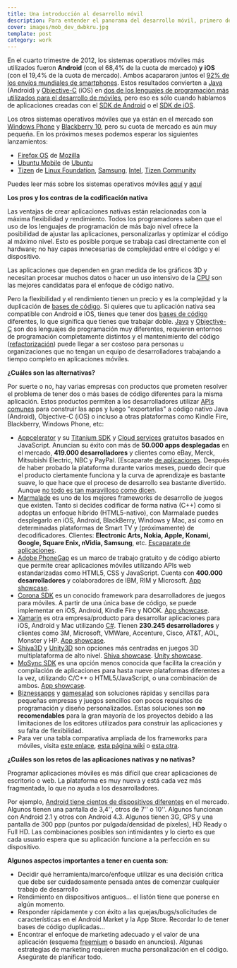 ```yaml
---
title: Una introducción al desarrollo móvil
description: Para entender el panorama del desarrollo móvil, primero debemos saber quiénes son los actuales líderes de la industria y quiénes son los nuevos contendientes para 2013/14
cover: images/mob_dev_dwbkru.jpg
template: post
category: work
---
```


En el cuarto trimestre de 2012, los sistemas operativos móviles más utilizados fueron **Android** (con el 68,4% de la cuota de mercado) **y** **iOS** (con el 19,4% de la cuota de mercado). Ambos acapararon juntos el [92% de los envíos mundiales de smartphones](http://techcrunch.com/2013/01/28/android-ios-grabbed-92-of-global-smartphone-shipments-in-q4-2012-android-undisputed-volume-leader-says-analyst/). Estos resultados convierten a [Java](https://es.wikipedia.org/wiki/Java_(lenguaje_de_programaci%C3%B3n)) (Android) y [Objective-C](http://es.wikipedia.org/wiki/Objective-C) (iOS) en [dos de los lenguajes de programación más utilizados para el desarrollo de móviles](http://www.tiobe.com/index.php/content/paperinfo/tpci/index.html), pero eso es sólo cuando hablamos de aplicaciones creadas con el [SDK de Android](http://developer.android.com/sdk/index.html) o el [SDK de iOS](https://developer.apple.com/devcenter/ios/index.action).

Los otros sistemas operativos móviles que ya están en el mercado son [Windows Phone](http://www.windowsphone.com/en-gb) y [Blackberry 10](http://global.blackberry.com/blackberry-10.html), pero su cuota de mercado es aún muy pequeña. En los próximos meses podemos esperar los siguientes lanzamientos:

- [Firefox OS](http://www.mozilla.org/es/firefoxos/) de [Mozilla](http://www.mozilla.org/es/firefoxos/)
- [Ubuntu Mobile](http://www.ubuntu.com/devices/phone) de [Ubuntu](http://www.ubuntu.com/devices/phone)
- [Tizen](https://www.tizen.org/) de [Linux Foundation](http://www.linuxfoundation.org/), [Samsung](http://www.samsung.com/), [Intel](http://www.intel.com/), [Tizen Community](https://www.tizen.org/community)

Puedes leer más sobre los sistemas operativos móviles [aquí](http://en.wikipedia.org/wiki/Comparison_of_mobile_operating_systems) y [aquí](https://es.wikipedia.org/wiki/Sistema_operativo_m%C3%B3vil)

**Los pros y los contras de la codificación nativa**

Las ventajas de crear aplicaciones nativas están relacionadas con la máxima flexibilidad y rendimiento. Todos los programadores saben que el uso de los lenguajes de programación de más bajo nivel ofrece la posibilidad de ajustar las aplicaciones, personalizarlas y optimizar el código al máximo nivel. Esto es posible porque se trabaja casi directamente con el hardware; no hay capas innecesarias de complejidad entre el código y el dispositivo.

Las aplicaciones que dependen en gran medida de los gráficos 3D y necesitan procesar muchos datos o hacer un uso intensivo de la [CPU](https://es.wikipedia.org/wiki/Unidad_central_de_procesamiento) son las mejores candidatas para el enfoque de código nativo.

Pero la flexibilidad y el rendimiento tienen un precio y es la complejidad y la duplicación de [bases de código](https://es.wikipedia.org/wiki/Base_de_c%C3%B3digo). Si quieres que tu aplicación nativa sea compatible con Android e iOS, tienes que tener dos [bases de código](https://es.wikipedia.org/wiki/Base_de_c%C3%B3digo) diferentes, lo que significa que tienes que trabajar doble. [Java](http://es.wikipedia.org/wiki/Java_(lenguaje_de_programación)) y [Objective-C](http://es.wikipedia.org/wiki/Objective-C) son dos lenguajes de programación muy diferentes, requieren entornos de programación completamente distintos y el mantenimiento del código ([refactorización](https://es.wikipedia.org/wiki/Refactorizaci%C3%B3n)) puede llegar a ser costoso para personas u organizaciones que no tengan un equipo de desarrolladores trabajando a tiempo completo en aplicaciones móviles.

**¿Cuáles son las alternativas?**

Por suerte o no, hay varias empresas con productos que prometen resolver el problema de tener dos o más bases de código diferentes para la misma aplicación. Estos productos permiten a los desarrolladores utilizar [APIs comunes](https://es.wikipedia.org/wiki/Interfaz_de_programaci%C3%B3n_de_aplicaciones) para construir las apps y luego "exportarlas" a código nativo Java (Android), Objective-C (iOS) o incluso a otras plataformas como Kindle Fire, Blackberry, Windows Phone, etc:

- [Appcelerator](http://www.appcelerator.com/) y su [Titanium SDK](http://www.appcelerator.com/platform/titanium-platform/) y [Cloud services](http://www.appcelerator.com/cloud/) gratuitos basados en JavaScript. Anuncian su éxito con más de **50.000 apps desplegadas** en el mercado, **419.000 desarrolladores** y clientes como eBay, Merck, Mitsubishi Electric, NBC y PayPal. [Escaparate [de aplicaciones](http://pinterest.com/appcelerator/app-showcase/). Después de haber probado la plataforma durante varios meses, puedo decir que el producto ciertamente funciona y la curva de aprendizaje es bastante suave, lo que hace que el proceso de desarrollo sea bastante divertido. Aunque [no todo es tan maravilloso como dicen](http://usingimho.wordpress.com/2011/06/14/why-you-should-stay-away-from-appcelerators-titanium/).
- [Marmalade](http://www.madewithmarmalade.com/) es uno de los mejores frameworks de desarrollo de juegos que existen. Tanto si decides codificar de forma nativa (C++) como si adoptas un enfoque híbrido (HTML5-nativo), con Marmalade puedes desplegarlo en iOS, Android, BlackBerry, Windows y Mac, así como en determinadas plataformas de Smart TV y (próximamente) de decodificadores. Clientes: **Electronic Arts, Nokia, Apple, Konami, Google, Square Enix, nVidia, Samsung**, etc. [Escaparate de aplicaciones](http://www.madewithmarmalade.com/app-showcase).
- [Adobe PhoneGap](http://phonegap.com/) es un marco de trabajo gratuito y de código abierto que permite crear aplicaciones móviles utilizando APIs web estandarizadas como HTML5, CSS y JavaScript. Cuenta con **400.000 desarrolladores** y colaboradores de IBM, RIM y Microsoft. [App showcase](http://phonegap.com/app/).
- [Corona SDK](http://www.coronalabs.com/products/corona-sdk/) es un conocido framework para desarrolladores de juegos para móviles. A partir de una única base de código, se puede implementar en iOS, Android, Kindle Fire y NOOK. [App showcase](https://developer.coronalabs.com/showcase).
- [Xamarin](http://xamarin.com/) es otra empresa/producto para desarrollar aplicaciones para iOS, Android y Mac utilizando [C#](http://en.wikipedia.org/wiki/C_Sharp_(lenguaje_de_programación)). Tienen **230.245 desarrolladores** y clientes como 3M, Microsoft, VMWare, Accenture, Cisco, AT&T, AOL, Monster y HP. [App showcase](http://xamarin.com/apps).
- [Shiva3D](http://www.shivaengine.com/new-features.html) y [Unity3D](http://unity3d.com/unity/multiplatform/) son opciones más centradas en juegos 3D multiplataforma de alto nivel. [Shiva showcase](http://www.shivaengine.com/shiva-3d-engine-showcase.html). [Unity showcase](http://unity3d.com/gallery/made-with-unity/game-list).
- [MoSync SDK](http://www.mosync.com/sdk) es una opción menos conocida que facilita la creación y compilación de aplicaciones para hasta nueve plataformas diferentes a la vez, utilizando C/C++ o HTML5/JavaScript, o una combinación de ambos. [App showcase](http://www.mosync.com/showcase).
- [Biznessapps](http://www.biznessapps.com/) y [gamesalad](http://gamesalad.com/) son soluciones rápidas y sencillas para pequeñas empresas y juegos sencillos con pocos requisitos de programación y diseño personalizados. Estas soluciones son **no recomendables** para la gran mayoría de los proyectos debido a las limitaciones de los editores utilizados para construir las aplicaciones y su falta de flexibilidad.
- Para ver una tabla comparativa ampliada de los frameworks para móviles, visita [este enlace](http://www.markus-falk.com/mobile-frameworks-comparison-chart/), [esta página wiki](http://en.wikipedia.org/wiki/Multiple_phone_web-based_application_framework) o [esta otra](http://en.wikipedia.org/wiki/Mobile_application_development).

**¿Cuáles son los retos de las aplicaciones nativas y no nativas?**

Programar aplicaciones móviles es más difícil que crear aplicaciones de escritorio o web. La plataforma es muy nueva y está cada vez más fragmentada, lo que no ayuda a los desarrolladores.

Por ejemplo, [Android tiene cientos de dispositivos diferentes](https://en.wikipedia.org/wiki/List_of_Android_smartphones) en el mercado. Algunos tienen una pantalla de 3,4'', otros de 7'' o 10''. Algunos funcionan con Android 2.1 y otros con Android 4.3. Algunos tienen 3G, GPS y una pantalla de 300 ppp (puntos por pulgada/densidad de píxeles), HD Ready o Full HD. Las combinaciones posibles son intimidantes y lo cierto es que cada usuario espera que su aplicación funcione a la perfección en su dispositivo.

**Algunos aspectos importantes a tener en cuenta son:**

- Decidir qué herramienta/marco/enfoque utilizar es una decisión crítica que debe ser cuidadosamente pensada antes de comenzar cualquier trabajo de desarrollo
- Rendimiento en dispositivos antiguos... el listón tiene que ponerse en algún momento.
- Responder rápidamente y con éxito a las quejas/bugs/solicitudes de características en el Android Market y la App Store. Recordar lo de tener bases de código duplicadas...
- Encontrar el enfoque de marketing adecuado y el valor de una aplicación (esquema [freemium](http://es.wikipedia.org/wiki/Freemium) o basado en anuncios). Algunas estrategias de marketing requieren mucha personalización en el código. Asegúrate de planificar todo.

